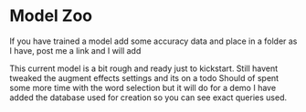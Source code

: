 # Model Zoo
If you have trained a model add some accuracy data and place in a folder as I have, post me a link and I will add

This current model is a bit rough and ready just to kickstart.
Still havent tweaked the augment effects settings and its on a todo
Should of spent some more time with the word selection but it will do for a demo
I have added the database used for creation so you can see exact queries used.

